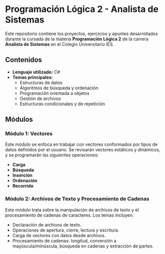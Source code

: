# Programación Lógica 2 - Analista de Sistemas

Este repositorio contiene los proyectos, ejercicios y apuntes desarrollados durante la cursada de la materia **Programación Lógica 2** de la carrera **Analista de Sistemas** en el Colegio Universitario IES.

## Contenidos

- **Lenguaje utilizado:** C#
- **Temas principales:**
  - Estructuras de datos
  - Algoritmos de búsqueda y ordenación
  - Programación orientada a objetos
  - Gestión de archivos
  - Estructuras condicionales y de repetición

## Módulos

### Módulo 1: Vectores
Este módulo se enfoca en trabajar con vectores conformados por tipos de datos definidos por el usuario. Se revisarán vectores estáticos y dinámicos, y se programarán las siguientes operaciones:
- **Carga**
- **Búsqueda**
- **Inserción**
- **Ordenación**
- **Recorrido**

### Módulo 2: Archivos de Texto y Procesamiento de Cadenas
Este módulo trata sobre la manipulación de archivos de texto y el procesamiento de cadenas de caracteres. Los temas incluyen:
- Declaración de archivos de texto.
- Operaciones de apertura, cierre, lectura y escritura.
- Carga de vectores con datos desde archivos.
- Procesamiento de cadenas: longitud, conversión a mayúscula/minúscula, búsqueda en cadenas y extracción de partes.

